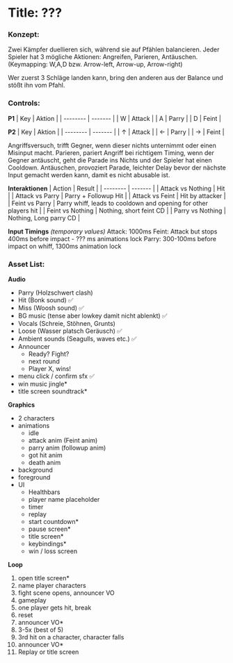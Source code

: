 
# Title: ???

### Konzept:

Zwei Kämpfer duellieren sich, während sie auf Pfählen balancieren. Jeder Spieler hat 3
mögliche Aktionen: Angreifen, Parieren, Antäuschen.
(Keymapping: W,A,D bzw. Arrow-left, Arrow-up, Arrow-right)

Wer zuerst 3 Schläge landen kann, bring den anderen aus der Balance und stößt ihn
vom Pfahl.

### Controls:

**P1**
| Key      | Aktion  |
| -------- | ------- |
| W        | Attack  |
| A        | Parry   |
| D        | Feint   |


**P2**
| Key      | Aktion  |
| -------- | ------- |
| ↑        | Attack  |
| ←        | Parry   |
| →        | Feint   |


Angriffsversuch, trifft Gegner, wenn dieser nichts unternimmt oder einen Misinput
macht. Parieren, pariert Angriff bei richtigem Timing, wenn der Gegner antäuscht, geht
die Parade ins Nichts und der Spieler hat einen Cooldown. Antäuschen, provoziert
Parade, leichter Delay bevor der nächste Input gemacht werden kann, damit es nicht
abusable ist.

**Interaktionen**
| Action   | Result |
| -------- | ------- |
| Attack vs Nothing | Hit |
| Attack vs Parry | Parry + Followup Hit |
| Attack vs Feint | Hit by attacker |
| Feint vs Parry | Parry whiff, leads to cooldown and opening for other players hit |
| Feint vs Nothing | Nothing, short feint CD |
| Parry vs Nothing | Nothing, Long parry CD |

**Input Timings** *(temporary values)*
Attack: 1000ms
Feint: Attack but stops 400ms before impact
	- ??? ms animations lock
Parry: 300-100ms before impact
on whiff, 1300ms animation lock

### Asset List:

**Audio**
- Parry (Holzschwert clash)
- Hit (Bonk sound) ✅
- Miss (Woosh sound) ✅
- BG music (tense aber lowkey damit nicht ablenkt) ✅
- Vocals (Schreie, Stöhnen, Grunts)
- Loose (Wasser platsch Geräusch) ✅
- Ambient sounds (Seagulls, waves etc.) ✅
- Announcer
	- Ready? Fight?
	- next round
	- Player X, wins!
- menu click / confirm sfx ✅
- win music jingle*
- title screen soundtrack*

**Graphics**
- 2 characters
- animations
	- idle
	- attack anim (Feint anim)
	- parry anim (followup anim)
	- got hit anim
	- death anim
- background
- foreground
- UI
	- Healthbars
	- player name placeholder
	- timer
	- replay
	- start countdown*
	- pause screen*
	- title screen*
	- keybindings*
	- win / loss screen

**Loop**
1. open title screen*
1. name player characters
1. fight scene opens, announcer VO
1. gameplay
1. one player gets hit, break
1. reset
1. announcer VO*
1. 3-5x (best of 5)
1. 3rd hit on a character, character falls
1. announcer VO*
1. Replay or title screen
